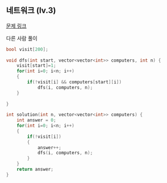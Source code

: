 ## 네트워크 (lv.3)

[문제 링크](https://programmers.co.kr/learn/courses/30/lessons/43162)

다른 사람 풀이

```c++
bool visit[200];
 
void dfs(int start, vector<vector<int>> computers, int n) {
    visit[start]=1;
    for(int i=0; i<n; i++)
    {
        if(!visit[i] && computers[start][i])
            dfs(i, computers, n);
    }
    
}
 
int solution(int n, vector<vector<int>> computers) {
    int answer = 0;
    for(int i=0; i<n; i++)
    {
        if(!visit[i])
        {
            answer++;
            dfs(i, computers, n);
        }
    }
    return answer;
}
```